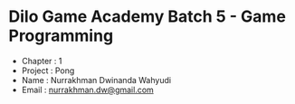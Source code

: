 # Dilo Game Academy Batch 5 - Game Programming
- Chapter : 1
- Project : Pong
- Name    : Nurrakhman Dwinanda Wahyudi
- Email   : nurrakhman.dw@gmail.com

